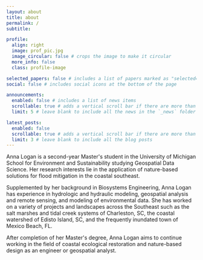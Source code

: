 ```yaml
---
layout: about
title: about
permalink: /
subtitle: 

profile:
  align: right
  image: prof_pic.jpg
  image_circular: false # crops the image to make it circular
  more_info: false
  class: profile-image

selected_papers: false # includes a list of papers marked as "selected={true}"
social: false # includes social icons at the bottom of the page

announcements:
  enabled: false # includes a list of news items
  scrollable: true # adds a vertical scroll bar if there are more than 3 news items
  limit: 5 # leave blank to include all the news in the `_news` folder

latest_posts:
  enabled: false
  scrollable: true # adds a vertical scroll bar if there are more than 3 new posts items
  limit: 3 # leave blank to include all the blog posts
---
```


Anna Logan is a second-year Master's student in the University of Michigan School for Environment and Sustainability studying Geospatial Data Science. Her research interests lie in the application of nature-based solutions for flood mitigation in the coastal southeast.

Supplemented by her background in Biosystems Engineering, Anna Logan has experience in hydrologic and hydraulic modeling, geospatial analysis and remote sensing, and modeling of environmental data. She has worked on a variety of projects and landscapes across the Southeast such as the salt marshes and tidal creek systems of Charleston, SC, the coastal watershed of Edisto Island, SC, and the frequently inundated town of Mexico Beach, FL.

After completion of her Master's degree, Anna Logan aims to continue working in the field of coastal ecological restoration and nature-based design as an engineer or geospatial analyst. 
